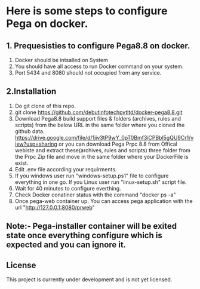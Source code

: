 # Here is some steps to configure Pega on docker.
## 1. Prequesisties to configure Pega8.8 on docker.
  1. Docker should be intsalled on System
  2. You should have all access to run Docker command on your system.
  3. Port 5434 and 8080 should not occupied from any service.
## 2.Installation

  1. Do git clone of this repo. 
  2. git clone https://github.com/debutinfotechpvtltd/docker-pega8.8.git
  3. Download Pega8.8 build support files & folders (archives, rules and scripts) from the below URL in the same folder where you cloned the github data.
   https://drive.google.com/file/d/1jiv3tP9wY_0pT0Bmf3iCPBbl5gQU9Cr1/view?usp=sharing
   or 
   you can download Pega Prpc 8.8 from Offical webiste and extract these(archives, rules and scripts) three folder from the Prpc Zip file and move in the same folder where    your DockerFile is exist.
  4. Edit .env file according your requirments.
  5. If you windows user run "windows-setup.ps1" file to configure everything in one go. If you Linux   user run "linux-setup.sh" script file.
  6. Wait for 40 minutes to configure everthing.
  7. Check Docker conatiner status with the command "docker ps -a"
  8. Once pega-web container up. You can access pega application with the url "http://127.0.0.1:8080/prweb"

## Note:- Pega-installer container will be exited state once everything configure which is expected and you can ignore it.

## License 
This project is currently under development and is not yet licensed.

